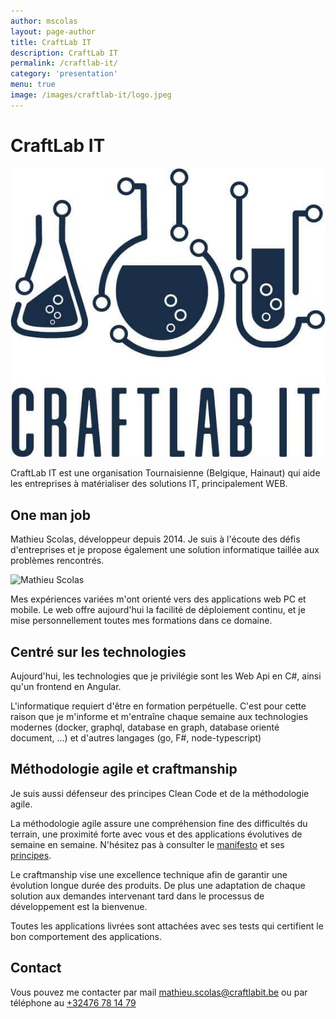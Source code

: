 ```yaml
---
author: mscolas
layout: page-author
title: CraftLab IT
description: CraftLab IT
permalink: /craftlab-it/
category: 'presentation'
menu: true
image: /images/craftlab-it/logo.jpeg
---
```


# CraftLab IT

![Logo](/images/craftlab-it/logo.jpeg)

CraftLab IT est une organisation Tournaisienne (Belgique, Hainaut) qui aide les entreprises à matérialiser des solutions IT, principalement WEB.

## One man job

Mathieu Scolas, développeur depuis 2014.
Je suis à l'écoute des défis d'entreprises et je propose également une solution informatique taillée aux problèmes rencontrés.

![Mathieu Scolas](/images/craftlab-it/profil.jpg)

Mes expériences variées m'ont orienté vers des applications web PC et mobile. Le web offre aujourd'hui la facilité de déploiement continu, et je mise personnellement toutes mes formations dans ce domaine.

## Centré sur les technologies

Aujourd'hui, les technologies que je privilégie sont les Web Api en C#, ainsi qu'un frontend en Angular.

L'informatique requiert d'être en formation perpétuelle. C'est pour cette raison que je m'informe et m'entraîne chaque semaine aux technologies modernes (docker, graphql, database en graph, database orienté document, ...) et d'autres langages (go, F#, node-typescript)

## Méthodologie agile et craftmanship

Je suis aussi défenseur des principes Clean Code et de la méthodologie agile.

La méthodologie agile assure une compréhension fine des difficultés du terrain, une proximité forte avec vous et des applications évolutives de semaine en semaine. N'hésitez pas à consulter le [manifesto](https://agilemanifesto.org/iso/fr/manifesto.html) et ses [principes](https://agilemanifesto.org/iso/fr/principles.html).

Le craftmanship vise une excellence technique afin de garantir une évolution longue durée des produits. De plus une adaptation de chaque solution aux demandes intervenant tard dans le processus de développement est la bienvenue.

Toutes les applications livrées sont attachées avec ses tests qui certifient le bon comportement des applications.

## Contact

Vous pouvez me contacter par mail <mathieu.scolas@craftlabit.be> ou par téléphone au <a href="+32476781479">+32476 78 14 79</a>
